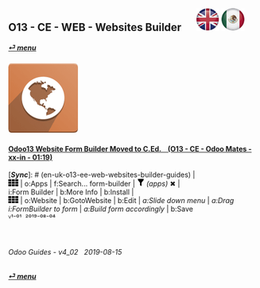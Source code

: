 ## O13 - CE - WEB - Websites Builder &nbsp;&nbsp;&nbsp;&nbsp; [![en-uk](/doc/img/flg/en-uk-flg-btn-sml.png)](/en-uk/o13/ce/web/en-uk-o13-ce-web-guides.md) [ ![es-mx](/doc/img/flg/es-mx-flg-btn-sml.png)](/es-mx/o13/ce/web/es-mx-o13-ce-web-guides.md)  
#### [_&#x23CE; menu_](/en-uk/o13/ce/en-uk-o13-ce-guides-menu.md "Back to CE menu")
### ![web](/doc/img/app/big/web.png)
[ⱽ¹²³⁴⁵⁶⁷⁸⁹⁰⁻]: # (ⱽ¹²³⁴⁵⁶⁷⁸⁹⁰⁻)

#### [Odoo13 Website Form Builder Moved to C.Ed. &nbsp;&nbsp; (O13 - CE - Odoo Mates - xx-in - 01:19)](https://youtube.com/embed/o3WGNq4i344?autoplay=1&start=0&end=0&rel=0)  
[***Sync***]: # (en-uk-o13-ee-web-websites-builder-guides) |  
![apps](/doc/img/apps.png) | o:Apps | f:Search... form-builder | ![filter](/doc/img/filter.png) _(apps)_ &#x2716; |  
i:Form Builder | b:More Info | b:Install |  
![apps](/doc/img/apps.png) | o:Website | b:GotoWebsite | b:Edit | _a:Slide down menu_ | _a:Drag i:FormBuilder to form_ | _a:Build form accordingly_ | b:Save  
ⱽ¹⁻⁰¹ &nbsp;²⁰¹⁹⁻⁰⁸⁻⁰⁴

<br>
	
###### Odoo Guides - v4_02 &nbsp; 2019-08-15  
**[_&#x23CE; menu_](/en-uk/o13/ce/en-uk-o13-ce-guides-menu.md)**  
